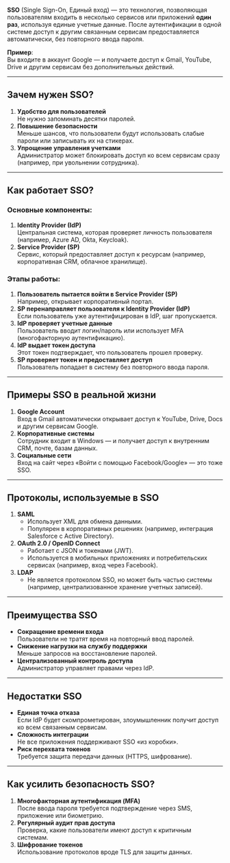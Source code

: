 **SSO** (Single Sign-On, Единый вход) — это технология, позволяющая пользователям входить в несколько сервисов или приложений **один раз**, используя единые учетные данные. После аутентификации в одной системе доступ к другим связанным сервисам предоставляется автоматически, без повторного ввода пароля.  

**Пример**:  
Вы входите в аккаунт Google — и получаете доступ к Gmail, YouTube, Drive и другим сервисам без дополнительных действий.  

---

## Зачем нужен SSO?  
1. **Удобство для пользователей**  
   Не нужно запоминать десятки паролей.  
2. **Повышение безопасности**  
   Меньше шансов, что пользователи будут использовать слабые пароли или записывать их на стикерах.  
3. **Упрощение управления учетками**  
   Администратор может блокировать доступ ко всем сервисам сразу (например, при увольнении сотрудника).  

---

## Как работает SSO?  
### Основные компоненты:  
1. **Identity Provider (IdP)**  
   Центральная система, которая проверяет личность пользователя (например, Azure AD, Okta, Keycloak).  
2. **Service Provider (SP)**  
   Сервис, который предоставляет доступ к ресурсам (например, корпоративная CRM, облачное хранилище).  

### Этапы работы:  
1. **Пользователь пытается войти в Service Provider (SP)**  
   Например, открывает корпоративный портал.  
2. **SP перенаправляет пользователя к Identity Provider (IdP)**  
   Если пользователь уже аутентифицирован в IdP, шаг пропускается.  
3. **IdP проверяет учетные данные**  
   Пользователь вводит логин/пароль или использует MFA (многофакторную аутентификацию).  
4. **IdP выдает токен доступа**  
   Этот токен подтверждает, что пользователь прошел проверку.  
5. **SP проверяет токен и предоставляет доступ**  
   Пользователь попадает в систему без повторного ввода пароля.  

---

## Примеры SSO в реальной жизни  
1. **Google Account**  
   Вход в Gmail автоматически открывает доступ к YouTube, Drive, Docs и другим сервисам Google.  
2. **Корпоративные системы**  
   Сотрудник входит в Windows — и получает доступ к внутренним CRM, почте, базам данных.  
3. **Социальные сети**  
   Вход на сайт через «Войти с помощью Facebook/Google» — это тоже SSO.  

---

## Протоколы, используемые в SSO  
1. **SAML**  
   - Использует XML для обмена данными.  
   - Популярен в корпоративных решениях (например, интеграция Salesforce с Active Directory).  
2. **OAuth 2.0 / OpenID Connect**  
   - Работает с JSON и токенами (JWT).  
   - Используется в мобильных приложениях и потребительских сервисах (например, вход через Facebook).  
3. **LDAP**  
   - Не является протоколом SSO, но может быть частью системы (например, централизованное хранение учетных записей).  

---

## Преимущества SSO  
- **Сокращение времени входа**  
  Пользователи не тратят время на повторный ввод паролей.  
- **Снижение нагрузки на службу поддержки**  
  Меньше запросов на восстановление паролей.  
- **Централизованный контроль доступа**  
  Администратор управляет правами через IdP.  

---

## Недостатки SSO  
- **Единая точка отказа**  
  Если IdP будет скомпрометирован, злоумышленник получит доступ ко всем связанным сервисам.  
- **Сложность интеграции**  
  Не все приложения поддерживают SSO «из коробки».  
- **Риск перехвата токенов**  
  Требуется защита передачи данных (HTTPS, шифрование).  

---

## Как усилить безопасность SSO?  
1. **Многофакторная аутентификация (MFA)**  
   После ввода пароля требуется подтверждение через SMS, приложение или биометрию.  
2. **Регулярный аудит прав доступа**  
   Проверка, какие пользователи имеют доступ к критичным системам.  
3. **Шифрование токенов**  
   Использование протоколов вроде TLS для защиты данных.  
